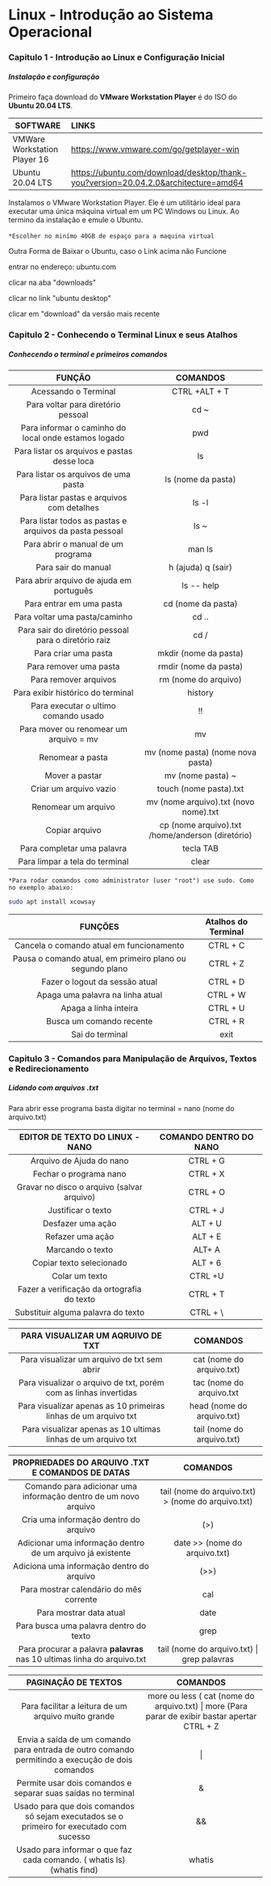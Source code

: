# Linux -  Introdução ao Sistema Operacional

### Capitulo 1 - Introdução ao Linux e Configuração Inicial

##### Instalação e configuração

Primeiro faça download do **VMware Workstation Player** é do ISO do **Ubuntu 20.04 LTS**.

| SOFTWARE                     | LINKS                                    |
| ---------------------------- | :--------------------------------------- |
| VMWare Workstation Player 16 | https://www.vmware.com/go/getplayer-win  |
| Ubuntu 20.04 LTS             | https://ubuntu.com/download/desktop/thank-you?version=20.04.2.0&architecture=amd64 |

Instalamos o VMware Workstation Player. Ele é um utilitário ideal para executar uma única máquina virtual em um PC Windows ou Linux. Ao termino da instalação e emule o Ubuntu. 

​                                                                            `*Escolher no minímo 40GB de espaço para a maquina virtual`





Outra Forma de Baixar o Ubuntu, caso o Link acima não Funcione

entrar no endereço: ubuntu.com

clicar na aba "downloads"

clicar no link "ubuntu desktop"

clicar em "download" da versão mais recente





### Capitulo 2 - Conhecendo o Terminal Linux e seus Atalhos

##### Conhecendo o terminal e primeiros comandos



|                  FUNÇÃO                  |                 COMANDOS                 |
| :--------------------------------------: | :--------------------------------------: |
|           Acessando o Terminal           |              CTRL +ALT + T               |
|    Para voltar para diretório pessoal    |                   cd ~                   |
| Para informar o caminho do local onde estamos logado |                   pwd                    |
| Para listar os arquivos e pastas desse loca |                    ls                    |
|   Para listar os arquivos de uma pasta   |            ls (nome da pasta)            |
| Para listar pastas e arquivos com detalhes |                  ls -l                   |
| Para listar todos as pastas e arquivos da pasta pessoal |                   ls ~                   |
|    Para abrir o manual de um programa    |                  man ls                  |
|           Para sair do manual            |            h (ajuda) q (sair)            |
| Para abrir arquivo de ajuda em português |                ls -- help                |
|         Para entrar em uma pasta         |            cd (nome da pasta)            |
|      Para voltar uma pasta/caminho       |                  cd ..                   |
| Para sair do diretório pessoal para o diretório raiz |                   cd /                   |
|           Para criar uma pasta           |          mkdir (nome da pasta)           |
|          Para remover uma pasta          |          rmdir (nome da pasta)           |
|          Para remover arquivos           |           rm (nome do arquivo)           |
|    Para exibir histórico do terminal     |                 history                  |
|   Para executar o ultimo comando usado   |                    !!                    |
|  Para mover ou renomear um arquivo = mv  |                    mv                    |
|             Renomear a pasta             |    mv (nome pasta) (nome nova pasta)     |
|              Mover a pastar              |            mv (nome pasta) ~             |
|          Criar um arquivo vazio          |          touch (nome pasta).txt          |
|           Renomear um arquivo            |  mv (nome arquivo).txt (novo nome).txt   |
|              Copiar arquivo              | cp (nome arquivo).txt /home/anderson (diretório) |
|        Para completar uma palavra        |                tecla TAB                 |
|      Para limpar a tela do terminal      |                  clear                   |

`*Para rodar comandos como administrator (user "root") use sudo. Como no exemplo abaixo: `

```bash
sudo apt install xcowsay
```

 



|                 FUNÇÕES                  | Atalhos do Terminal |
| :--------------------------------------: | :-----------------: |
| Cancela o comando atual em funcionamento |      CTRL + C       |
| Pausa o comando atual, em primeiro plano ou segundo plano |      CTRL + Z       |
|      Fazer o logout da sessão atual      |      CTRL + D       |
|     Apaga uma palavra na linha atual     |      CTRL + W       |
|          Apaga a linha inteira           |      CTRL + U       |
|         Busca um comando recente         |      CTRL + R       |
|             Sai do terminal              |        exit         |



### Capitulo 3 - Comandos para Manipulação de Arquivos, Textos e Redirecionamento

##### Lidando com arquivos .txt

Para abrir esse programa basta digitar no terminal = nano (nome do arquivo.txt)



|     EDITOR DE TEXTO DO LINUX - NANO      | COMANDO DENTRO DO NANO |
| :--------------------------------------: | :--------------------: |
|         Arquivo de Ajuda do nano         |        CTRL + G        |
|          Fechar o programa nano          |        CTRL + X        |
| Gravar no disco o arquivo (salvar arquivo) |        CTRL + O        |
|            Justificar o texto            |        CTRL + J        |
|            Desfazer uma ação             |        ALT + U         |
|             Refazer uma ação             |        ALT + E         |
|             Marcando o texto             |         ALT+ A         |
|         Copiar texto selecionado         |        ALT + 6         |
|              Colar um texto              |        CTRL +U         |
| Fazer a verificação da ortografia do texto |        CTRL + T        |
|    Substituir alguma palavra do texto    |        CTRL + \        |





|    PARA VISUALIZAR UM AQRUIVO DE TXT     |          COMANDOS          |
| :--------------------------------------: | :------------------------: |
| Para visualizar um arquivo de txt sem abrir | cat (nome do arquivo.txt)  |
| Para visualizar o arquivo de txt, porém com as linhas invertidas |  tac (nome do arquivo.txt  |
| Para visualizar apenas as 10 primeiras linhas de um arquivo txt | head (nome do arquivo.txt) |
| Para visualizar apenas as 10 ultimas linhas de um arquivo txt | tail (nome do arquivo.txt) |



| PROPRIEDADES DO ARQUIVO .TXT E COMANDOS DE DATAS |                 COMANDOS                 |
| :--------------------------------------: | :--------------------------------------: |
| Comando para adicionar uma informação dentro de um novo arquivo | tail (nome do arquivo.txt) > (nome do arquivo.txt) |
|  Cria uma informação dentro do arquivo   |                   (>)                    |
| Adicionar uma informação dentro de um arquivo já existente |      date >> (nome do arquivo.txt)       |
| Adiciona uma informação dentro do arquivo |                   (>>)                   |
| Para mostrar calendário do mês corrente  |                   cal                    |
|         Para mostrar data atual          |                   date                   |
|  Para busca uma palavra dentro do texto  |                   grep                   |
| Para procurar a palavra **palavras** nas 10 ultimas linha do arquivo.txt | tail (nome do arquivo.txt) \| grep palavras |





|           PAGINAÇÃO DE TEXTOS            |                 COMANDOS                 |
| :--------------------------------------: | :--------------------------------------: |
| Para facilitar a leitura de um arquivo muito grande | more ou less ( cat (nome do arquivo.txt) \| more (Para parar de exibir bastar apertar CTRL + Z |
| Envia a saída de um comando para entrada de outro comando permitindo a execução de dois comandos |                    \|                    |
| Permite usar dois comandos e separar suas saídas no terminal |                    &                     |
| Usado para que dois comandos só sejam executados se o primeiro for executado com sucesso |                    &&                    |
| Usado para informar o que faz cada comando. ( whatis ls) (whatis find) |                  whatis                  |

